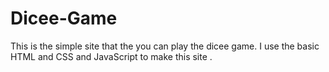 # Dicee-Game

This is the simple site that the you can play the dicee game. 
I use the basic HTML and CSS and JavaScript to make this site .
